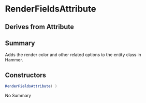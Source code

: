 # RenderFieldsAttribute

## Derives from Attribute

## Summary

Adds the render color and other related options to the entity class in Hammer.
## Constructors

```c#
RenderFieldsAttribute( ) 
```
No Summary
